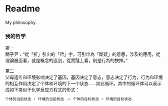 # Readme
My philosophy.

### 我的哲学

第一<br />
關子尹：“從「折」引出的「哲」字，可引申為「斷疑」的意思，涉及的應用，從理論層面看，就是概念的區別，從實踐上看，則是行為的抉擇。”

第二<br />
父母遗传和环境影响决定了基因，基因决定了意志，意志决定了行为，行为和环境的相互作用决定了个体和环境的下一个状态……如此循环。其中的循环体可以表示成如下类似于化学反应方程式的形式：

```python
个体的当前状态 + 环境的当前状态 -> 个体的目标状态 + 环境的目标状态
```
